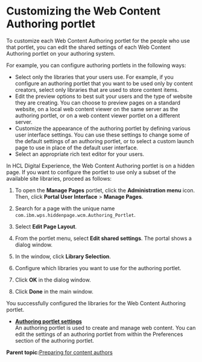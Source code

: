 # Customizing the Web Content Authoring portlet 

To customize each Web Content Authoring portlet for the people who use that portlet, you can edit the shared settings of each Web Content Authoring portlet on your authoring system.

For example, you can configure authoring portlets in the following ways:

-   Select only the libraries that your users use. For example, if you configure an authoring portlet that you want to be used only by content creators, select only libraries that are used to store content items.
-   Edit the preview options to best suit your users and the type of website they are creating. You can choose to preview pages on a standard website, on a local web content viewer on the same server as the authoring portlet, or on a web content viewer portlet on a different server.
-   Customize the appearance of the authoring portlet by defining various user interface settings. You can use these settings to change some of the default settings of an authoring portlet, or to select a custom launch page to use in place of the default user interface.
-   Select an appropriate rich text editor for your users.

In HCL Digital Experience, the Web Content Authoring portlet is on a hidden page. If you want to configure the portlet to use only a subset of the available site libraries, proceed as follows:

1.  To open the **Manage Pages** portlet, click the **Administration menu** icon. Then, click **Portal User Interface** \> **Manage Pages**.

2.  Search for a page with the unique name `com.ibm.wps.hiddenpage.wcm.Authoring_Portlet`.

3.  Select **Edit Page Layout**.

4.  From the portlet menu, select **Edit shared settings**. The portal shows a dialog window.

5.  In the window, click **Library Selection**.

6.  Configure which libraries you want to use for the authoring portlet.

7.  Click **OK** in the dialog window.

8.  Click **Done** in the main window.


You successfully configured the libraries for the Web Content Authoring portlet.

-   **[Authoring portlet settings ](../panel_help/wcm_config_authoringportlet.md)**  
An authoring portlet is used to create and manage web content. You can edit the settings of an authoring portlet from within the Preferences section of the authoring portlet.

**Parent topic:**[Preparing for content authors ](../site/site_prep_toolbar.md)

